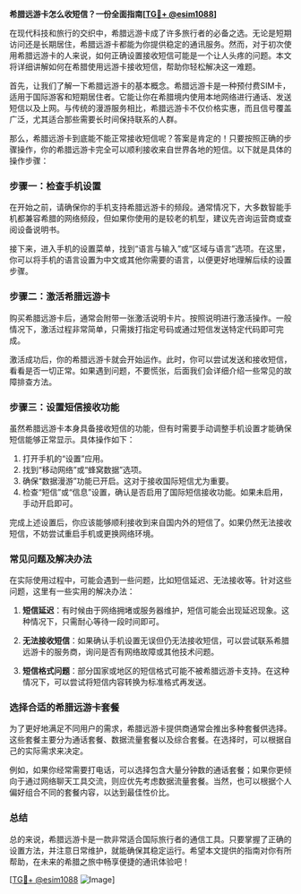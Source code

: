 **希腊远游卡怎么收短信？一份全面指南[[TG💪+ @esim1088](https://t.me/s/esim1088)]**

在现代科技和旅行的交织中，希腊远游卡成了许多旅行者的必备之选。无论是短期访问还是长期居住，希腊远游卡都能为你提供稳定的通讯服务。然而，对于初次使用希腊远游卡的人来说，如何正确设置接收短信可能是一个让人头疼的问题。本文将详细讲解如何在希腊使用远游卡接收短信，帮助你轻松解决这一难题。

首先，让我们了解一下希腊远游卡的基本概念。希腊远游卡是一种预付费SIM卡，适用于国际游客和短期居住者。它能让你在希腊境内使用本地网络进行通话、发送短信以及上网。与传统的漫游服务相比，希腊远游卡不仅价格实惠，而且信号覆盖广泛，尤其适合那些需要长时间保持联系的人群。

那么，希腊远游卡到底能不能正常接收短信呢？答案是肯定的！只要按照正确的步骤操作，你的希腊远游卡完全可以顺利接收来自世界各地的短信。以下就是具体的操作步骤：

### 步骤一：检查手机设置

在开始之前，请确保你的手机支持希腊远游卡的频段。通常情况下，大多数智能手机都兼容希腊的网络频段，但如果你使用的是较老的机型，建议先咨询运营商或查阅设备说明书。

接下来，进入手机的设置菜单，找到“语言与输入”或“区域与语言”选项。在这里，你可以将手机的语言设置为中文或其他你需要的语言，以便更好地理解后续的设置步骤。

### 步骤二：激活希腊远游卡

购买希腊远游卡后，通常会附带一张激活说明卡片。按照说明进行激活操作。一般情况下，激活过程非常简单，只需拨打指定号码或通过短信发送特定代码即可完成。

激活成功后，你的希腊远游卡就会开始运作。此时，你可以尝试发送和接收短信，看看是否一切正常。如果遇到问题，不要慌张，后面我们会详细介绍一些常见的故障排查方法。

### 步骤三：设置短信接收功能

虽然希腊远游卡本身具备接收短信的功能，但有时需要手动调整手机设置才能确保短信能够正常显示。具体操作如下：

1. 打开手机的“设置”应用。
2. 找到“移动网络”或“蜂窝数据”选项。
3. 确保“数据漫游”功能已开启。这对于接收国际短信尤为重要。
4. 检查“短信”或“信息”设置，确认是否启用了国际短信接收功能。如果未启用，手动开启即可。

完成上述设置后，你应该能够顺利接收到来自国内外的短信了。如果仍然无法接收短信，不妨尝试重启手机或更换网络环境。

### 常见问题及解决办法

在实际使用过程中，可能会遇到一些问题，比如短信延迟、无法接收等。针对这些问题，这里有一些实用的解决办法：

1. **短信延迟**：有时候由于网络拥堵或服务器维护，短信可能会出现延迟现象。这种情况下，只需耐心等待一段时间即可。
   
2. **无法接收短信**：如果确认手机设置无误但仍无法接收短信，可以尝试联系希腊远游卡的服务商，询问是否有网络故障或其他技术问题。

3. **短信格式问题**：部分国家或地区的短信格式可能不被希腊远游卡支持。在这种情况下，可以尝试将短信内容转换为标准格式再发送。

### 选择合适的希腊远游卡套餐

为了更好地满足不同用户的需求，希腊远游卡提供商通常会推出多种套餐供选择。这些套餐主要分为通话套餐、数据流量套餐以及综合套餐。在选择时，可以根据自己的实际需求来决定。

例如，如果你经常需要打电话，可以选择包含大量分钟数的通话套餐；如果你更倾向于通过网络聊天工具交流，则应优先考虑数据流量套餐。当然，也可以根据个人偏好组合不同的套餐内容，以达到最佳性价比。

### 总结

总的来说，希腊远游卡是一款非常适合国际旅行者的通信工具。只要掌握了正确的设置方法，并注意日常维护，就能确保其稳定运行。希望本文提供的指南对你有所帮助，在未来的希腊之旅中畅享便捷的通讯体验吧！

[[TG💪+ @esim1088](https://t.me/s/esim1088) ![Image](https://i.postimg.cc/4NQfJmqS/Snipaste-2025-05-13-00-14-12.png)]